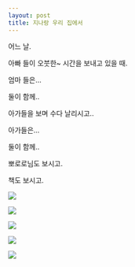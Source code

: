 ```yaml
---
layout: post
title: 지나랑 우리 집에서
---
```



어느 날.

아빠 들이 오붓한~ 시간을 보내고 있을 때.

엄마 들은... 

둘이 함께..

아가들을 보며 수다 날리시고..

아가들은...

둘이 함께..

뽀로로님도 보시고.

책도 보시고.

![](http://1.bp.blogspot.com/-_f9FyaPBIdc/VNGJl0Bv4NI/AAAAAAAAHXY/HN23-ZO5S-A/s1600/1423002020406.jpeg)


![](http://3.bp.blogspot.com/-M6cKfBoedBM/VNGJmHd-UkI/AAAAAAAAHXg/laBir3uM2no/s1600/1423002021884.jpeg)


![](http://4.bp.blogspot.com/-JQx9zkvX8HQ/VNGJl3Zz6TI/AAAAAAAAHXk/lZ9V3E7h-Fg/s1600/1423002023808.jpeg)


![](http://1.bp.blogspot.com/-QCGKlIaYHRo/VNGJmR2PZlI/AAAAAAAAHXo/SIM05WE0bCA/s1600/1423002025643.jpeg)


![](http://4.bp.blogspot.com/-OoDVSWC4jts/VNGJmhwVqGI/AAAAAAAAHYE/1CiRtqFMw1o/s1600/1423002027746.jpeg)